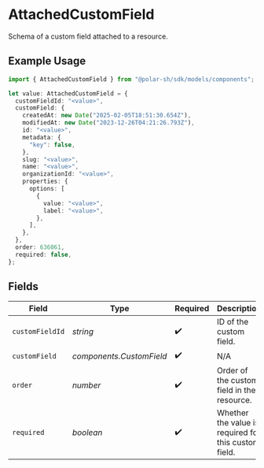 # AttachedCustomField

Schema of a custom field attached to a resource.

## Example Usage

```typescript
import { AttachedCustomField } from "@polar-sh/sdk/models/components";

let value: AttachedCustomField = {
  customFieldId: "<value>",
  customField: {
    createdAt: new Date("2025-02-05T18:51:30.654Z"),
    modifiedAt: new Date("2023-12-26T04:21:26.793Z"),
    id: "<value>",
    metadata: {
      "key": false,
    },
    slug: "<value>",
    name: "<value>",
    organizationId: "<value>",
    properties: {
      options: [
        {
          value: "<value>",
          label: "<value>",
        },
      ],
    },
  },
  order: 636061,
  required: false,
};
```

## Fields

| Field                                                | Type                                                 | Required                                             | Description                                          |
| ---------------------------------------------------- | ---------------------------------------------------- | ---------------------------------------------------- | ---------------------------------------------------- |
| `customFieldId`                                      | *string*                                             | :heavy_check_mark:                                   | ID of the custom field.                              |
| `customField`                                        | *components.CustomField*                             | :heavy_check_mark:                                   | N/A                                                  |
| `order`                                              | *number*                                             | :heavy_check_mark:                                   | Order of the custom field in the resource.           |
| `required`                                           | *boolean*                                            | :heavy_check_mark:                                   | Whether the value is required for this custom field. |